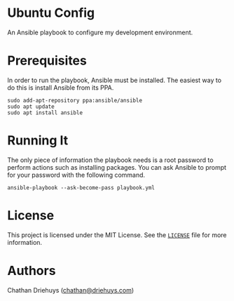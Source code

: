 # Ubuntu Config

An Ansible playbook to configure my development environment.

# Prerequisites

In order to run the playbook, Ansible must be installed. The easiest way to do this is install Ansible from its PPA.

```shell
sudo add-apt-repository ppa:ansible/ansible
sudo apt update
sudo apt install ansible
```

# Running It

The only piece of information the playbook needs is a root password to perform actions such as installing packages. You can ask Ansible to prompt for your password with the following command.

```shell
ansible-playbook --ask-become-pass playbook.yml
```

# License

This project is licensed under the MIT License. See the [`LICENSE`](LICENSE) file for more information.


# Authors

Chathan Driehuys (chathan@driehuys.com)
